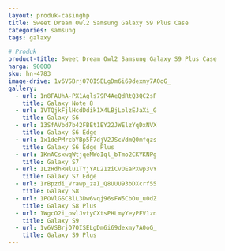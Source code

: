 ```yaml
---
layout: produk-casinghp
title: Sweet Dream Owl2 Samsung Galaxy S9 Plus Case
categories: samsung
tags: galaxy

# Produk
product-title: Sweet Dream Owl2 Samsung Galaxy S9 Plus Case
harga: 90000
sku: hn-4783
image-drive: 1v6VSBrjO7OISELgDm6i69dexmy7A0oG_
gallery:
  - url: 1n8FAUhA-PX1Agls79P4AeQdRtQ3QC2sF
    title: Galaxy Note 8
  - url: 1VTQjkFjlHcdDdik1X4LBjLolzEJaXi_G
    title: Galaxy S6
  - url: 13SfAVbd7b42FBEt1EY22JWElzYqDxNVX
    title: Galaxy S6 Edge
  - url: 1x1dePMrcbYBp5F7djV2JScVdmQ0mfqzs
    title: Galaxy S6 Edge Plus
  - url: 1KnACsxwqWtjqeNWoIql_bTmo2CKYKNPg
    title: Galaxy S7
  - url: 1LzHdhRNlu1TYjYAL21ziCvOEaPXwp3vY
    title: Galaxy S7 Edge
  - url: 1rBpzdi_Vrawp_zaI_Q8UUU93bDXcrf55
    title: Galaxy S8
  - url: 1POVlGSC8lL3Dw6vqj96sFW5CbOu_u0dZ
    title: Galaxy S8 Plus
  - url: 1WgcO2i_owlJvtyCXtsPHLmyYeyPEV1zn
    title: Galaxy S9
  - url: 1v6VSBrjO7OISELgDm6i69dexmy7A0oG_
    title: Galaxy S9 Plus
---
```

